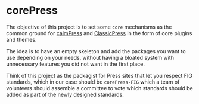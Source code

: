 # corePress

The objective of this project is to set some `core` mechanisms as the common ground for [calmPress](https://github.com/calmpress/calmpress) and [ClassicPress](https://github.com/classicpress/classicpress) in the form of core plugins and themes.

The idea is to have an empty skeleton and add the packages you want to use depending on your needs, without having a bloated system with unnecessary features you did not want in the first place.

Think of this project as the packagist for Press sites that let you respect FIG standards, which in our case should be `corePress-FIG` which a team of volunteers should assemble a committee to vote which standards should be added as part of the newly designed standards.
